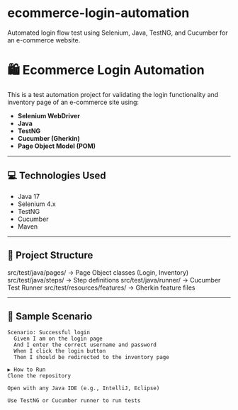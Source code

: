 # ecommerce-login-automation
Automated login flow test using Selenium, Java, TestNG, and Cucumber for an e-commerce website.
# 🛍️ Ecommerce Login Automation

This is a test automation project for validating the login functionality 
and inventory page of an e-commerce site using:

- **Selenium WebDriver**
- **Java**
- **TestNG**
- **Cucumber (Gherkin)**
- **Page Object Model (POM)**

---

## 💻 Technologies Used

- Java 17  
- Selenium 4.x  
- TestNG  
- Cucumber  
- Maven  

---

## 📁 Project Structure

src/test/java/pages/ -> Page Object classes (Login, Inventory)
src/test/java/steps/ -> Step definitions
src/test/java/runner/ -> Cucumber Test Runner
src/test/resources/features/ -> Gherkin feature files


---

## 🧪 Sample Scenario

```gherkin
Scenario: Successful login
  Given I am on the login page  
  And I enter the correct username and password  
  When I click the login button  
  Then I should be redirected to the inventory page  

▶️ How to Run
Clone the repository

Open with any Java IDE (e.g., IntelliJ, Eclipse)

Use TestNG or Cucumber runner to run tests
